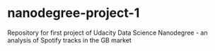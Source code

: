 # nanodegree-project-1
Repository for first project of Udacity Data Science Nanodegree - an analysis of Spotify tracks in the GB market

